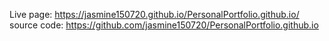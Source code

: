 Live page: https://jasmine150720.github.io/PersonalPortfolio.github.io/
source code: https://github.com/jasmine150720/PersonalPortfolio.github.io

